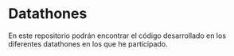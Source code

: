 # Datathones

En este repositorio podrán encontrar el código desarrollado en los diferentes datathones en los que he participado.
